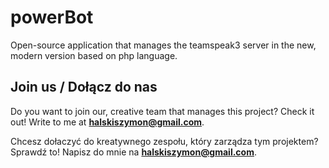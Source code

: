 # powerBot
Open-source application that manages the teamspeak3 server in the new, modern version based on php language.

## Join us / Dołącz do nas
Do you want to join our, creative team that manages this project?
Check it out! Write to me at **halskiszymon@gmail.com**.

Chcesz dołaczyć do kreatywnego zespołu, który zarządza tym projektem?
Sprawdź to! Napisz do mnie na **halskiszymon@gmail.com**.
